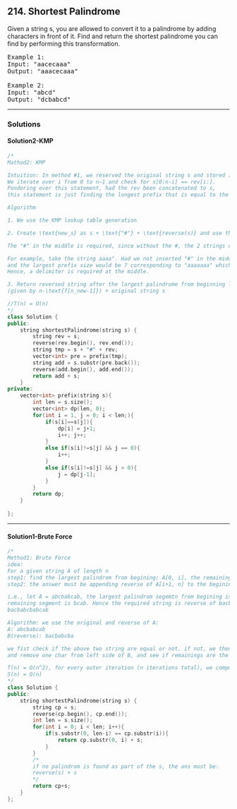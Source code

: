 ## 214. Shortest Palindrome

Given a string s, you are allowed to convert it to a palindrome by adding characters in front of it. 
Find and return the shortest palindrome you can find by performing this transformation.

<pre>
Example 1:
Input: "aacecaaa"
Output: "aaacecaaa"

Example 2:
Input: "abcd"
Output: "dcbabcd"
</pre>

-------------------------------------------------------------------
### Solutions

#### Solution2-KMP

```c++
/*
Mathod2: KMP

Intuition: In method #1, we reserved the original string s and stored it as \text{rev}rev. 
We iterate over i from 0 to n−1 and check for s[0:n-i] == rev[i:]. 
Pondering over this statement, had the rev been concatenated to s, 
this statement is just finding the longest prefix that is equal to the suffix. Voila!

Algorithm

1. We use the KMP lookup table generation

2. Create \text{new_s} as s + \text{"#"} + \text{reverse(s)} and use the string in the lookup-generation algorithm

The "#" in the middle is required, since without the #, the 2 strings could mix with each ther, producing wrong answer. 

For example, take the string aaaa". Had we not inserted "#" in the middle, the new string would be aaaaaaaa" 
and the largest prefix size would be 7 corresponding to "aaaaaaa" which would be obviously wrong. 
Hence, a delimiter is required at the middle.

3. Return reversed string after the largest palindrome from beginning length 
(given by n-\text{f[n_new-1]}) + original string s

//T(n) = O(n)
*/
class Solution {
public:
    string shortestPalindrome(string s) {
        string rev = s;
        reverse(rev.begin(), rev.end());
        string tmp = s + "#" + rev;
        vector<int> pre = prefix(tmp);
        string add = s.substr(pre.back());
        reverse(add.begin(), add.end());
        return add + s;
    }
private:
    vector<int> prefix(string s){
        int len = s.size();
        vector<int> dp(len, 0);
        for(int i = 1, j = 0; i < len;){
            if(s[i]==s[j]){
                dp[i] = j+1;
                i++; j++;
            }
            else if(s[i]!=s[j] && j == 0){
                i++;
            }
            else if(s[i]!=s[j] && j > 0){
                j = dp[j-1];
            }
        }
        return dp;
    }
    
};
```

-------------------------------------------------------------------
#### Solution1-Brute Force
```c++
/*
Method1: Brute Force
idea:
For a given string A of length n
step1: find the largest palindrom from begining: A[0, i], the remaining part: A[i+1, n]
step2: the answer must be appending reverse of A[i+1, n] to the begining of the A

i.e., let A = abcbabcab, the largest palindrom segemtn from begining is abcda, and the 
remaining segment is bcab. Hence the required string is reverse of bacb + original string:
bacbabcbabcab

Algorithm: we use the original and reverse of A:
A: abcbabcab
B(reverse): bacbabcba

we fist check if the above two string are equal or not. if not, we then remove one char from right side of A
and remove one char from left side of B, and see if remainings are the same or not. 

T(n) = O(n^2), for every outer iteration (n iterations total), we compute a substring of length[0,n]
S(n) = O(n)
*/
class Solution {
public:
    string shortestPalindrome(string s) {
        string cp = s;
        reverse(cp.begin(), cp.end());
        int len = s.size();
        for(int i = 0; i < len; i++){
            if(s.substr(0, len-i) == cp.substr(i)){
                return cp.substr(0, i) + s; 
            }
        }
        /*
        if no palindrom is found as part of the s, the ans must be:
        reverse(s) + s
        */
        return cp+s;
    }
};
```
